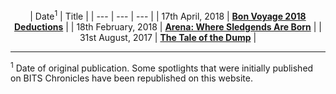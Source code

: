 <!-- TITLE: Spotlight -->
<!-- SUBTITLE: A list of spotlights published by Journal Club in reverse chronological order. -->

<center>

| Date<sup>1</sup> | Title |
| --- | --- | --- |
| 17th April, 2018 | **[Bon Voyage 2018 Deductions](/news/spotlight/bon-voyage-2018)** | 
| 18th February, 2018 | **[Arena: Where Sledgends Are Born](/news/spotlight/arena-where-sledgends-are-born)** |
| 31st August, 2017 | **[The Tale of the Dump](/news/spotlight/tale-of-dump)** |

</center>

-----

<sup>1</sup> Date of original publication. Some spotlights that were initially published on BITS Chronicles have been republished on this website.  